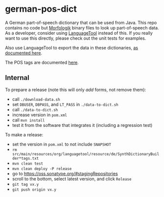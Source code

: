 german-pos-dict
===============

A German part-of-speech dictionary that can be used from Java. This repo contains no code
but [Morfologik](https://github.com/morfologik/) binary files to look up part-of-speech data.
As a developer, consider using [LanguageTool](https://github.com/languagetool-org) instead
of this. If you really want to use this directly, please check out the unit tests for examples.

Also use LanguageTool to export the data in these dictionaries, [as documented here](https://dev.languagetool.org/developing-a-tagger-dictionary#exporting-the-data).

The POS tags are documented [here](https://morphy.wolfganglezius.de/content/2-download/wklassen.pdf).

## Internal

To prepare a release (note this will only *add* forms, not remove them):

* call `./download-data.sh`
* set `DBUSER`, `DBPASS`, and `LT_PASS` in `./data-to-dict.sh`
* call `./data-to-dict.sh`
* increase version in `pom.xml`
* call `mvn install`
* test it from the software that integrates it (including a regression test)

To make a release:

* set the version in `pom.xml` to not include `SNAPSHOT`
* `rm src/main/resources/org/languagetool/resource/de/SynthDictionaryBuilder*tags.txt`
* `mvn clean test`
* `mvn clean deploy -P release`
* go to https://oss.sonatype.org/#stagingRepositories
* scroll to the bottom, select latest version, and click `Release`
* `git tag vx.y`
* `git push origin vx.y`

